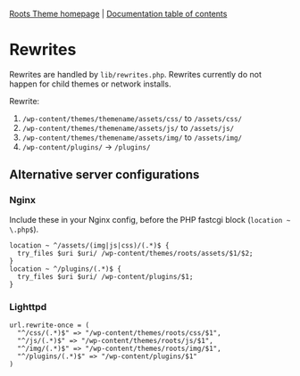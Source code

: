 [Roots Theme homepage](http://www.rootstheme.com/) | [Documentation
table of contents](TOC.md)

# Rewrites

Rewrites are handled by `lib/rewrites.php`. Rewrites currently do not happen for child themes or network installs.

Rewrite:

1. `/wp-content/themes/themename/assets/css/` to `/assets/css/`
2. `/wp-content/themes/themename/assets/js/` to `/assets/js/`
3. `/wp-content/themes/themename/assets/img/` to `/assets/img/`
4. `/wp-content/plugins/` -> `/plugins/`

## Alternative server configurations

### Nginx

Include these in your Nginx config, before the PHP fastcgi block (`location ~ \.php$`).

    location ~ ^/assets/(img|js|css)/(.*)$ {
      try_files $uri $uri/ /wp-content/themes/roots/assets/$1/$2;
    }
    location ~ ^/plugins/(.*)$ {
      try_files $uri $uri/ /wp-content/plugins/$1;
    }

### Lighttpd

    url.rewrite-once = (
      "^/css/(.*)$" => "/wp-content/themes/roots/css/$1",
      "^/js/(.*)$" => "/wp-content/themes/roots/js/$1",
      "^/img/(.*)$" => "/wp-content/themes/roots/img/$1",
      "^/plugins/(.*)$" => "/wp-content/plugins/$1"
    )
